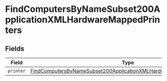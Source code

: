 # FindComputersByNameSubset200ApplicationXMLHardwareMappedPrinters


## Fields

| Field                                                                                                                                                                         | Type                                                                                                                                                                          | Required                                                                                                                                                                      | Description                                                                                                                                                                   |
| ----------------------------------------------------------------------------------------------------------------------------------------------------------------------------- | ----------------------------------------------------------------------------------------------------------------------------------------------------------------------------- | ----------------------------------------------------------------------------------------------------------------------------------------------------------------------------- | ----------------------------------------------------------------------------------------------------------------------------------------------------------------------------- |
| `printer`                                                                                                                                                                     | [FindComputersByNameSubset200ApplicationXMLHardwareMappedPrintersPrinter](../../models/operations/findcomputersbynamesubset200applicationxmlhardwaremappedprintersprinter.md) | :heavy_minus_sign:                                                                                                                                                            | N/A                                                                                                                                                                           |